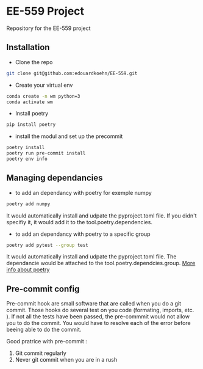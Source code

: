 # EE-559 Project
Repository for the EE-559 project
## Installation
- Clone the repo

```bash
git clone git@github.com:edouardkoehn/EE-559.git
```
- Create your virtual env
```bash
conda create -n wm python=3
conda activate wm
```
- Install poetry
```bash
pip install poetry
```
- install the modul and set up the precommit
```bash
poetry install
poetry run pre-commit install
poetry env info
```

## Managing dependancies
- to add an dependancy with poetry for exemple numpy
```bash
poetry add numpy
```
It would automatically install and udpate the pyproject.toml file. If you didn't specifiy it, it would add it to the tool.poetry.dependencies.

- to add an dependancy with poetry to a specific group
```bash
poetry add pytest --group test
```
It would automatically install and udpate the pyproject.toml file. The dependancie would be attached to the tool.poetry.dependcies.group.
[More info about poetry](https://python-poetry.org/docs/managing-dependencies/#adding-a-dependency-to-a-group)

## Pre-commit config
Pre-commit hook are small software that are called when you do a git commit. Those hooks do several test on you code (formating, imports, etc. ). If not all the tests have been passed, the pre-commmit would not allow you to do the commit. You would have to resolve each of the error before beeing able to do the commit.

Good pratrice with pre-commit :
1) Git commit regularly
2) Never git commit when you are in a rush
